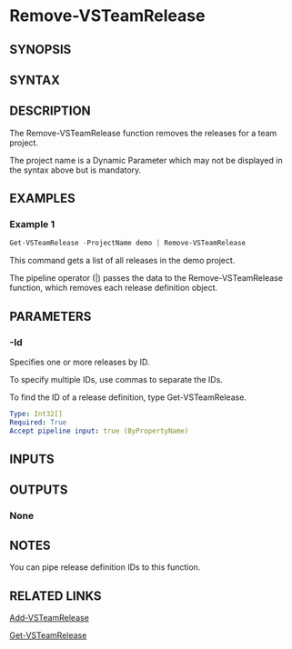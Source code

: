 <!-- #include "./common/header.md" -->

# Remove-VSTeamRelease

## SYNOPSIS

<!-- #include "./synopsis/Remove-VSTeamRelease.md" -->

## SYNTAX

## DESCRIPTION

The Remove-VSTeamRelease function removes the releases for a team project.

The project name is a Dynamic Parameter which may not be displayed in the syntax above but is mandatory.

## EXAMPLES

### Example 1

```powershell
Get-VSTeamRelease -ProjectName demo | Remove-VSTeamRelease
```

This command gets a list of all releases in the demo project.

The pipeline operator (|) passes the data to the Remove-VSTeamRelease function, which removes each release definition object.

## PARAMETERS

### -Id

Specifies one or more releases by ID.

To specify multiple IDs, use commas to separate the IDs.

To find the ID of a release definition, type Get-VSTeamRelease.

```yaml
Type: Int32[]
Required: True
Accept pipeline input: true (ByPropertyName)
```

<!-- #include "./params/projectName.md" -->

<!-- #include "./params/forcegroup.md" -->

## INPUTS

## OUTPUTS

### None

## NOTES

You can pipe release definition IDs to this function.

<!-- #include "./common/prerequisites.md" -->

## RELATED LINKS

<!-- #include "./common/related.md" -->

[Add-VSTeamRelease](Add-VSTeamRelease.md)

[Get-VSTeamRelease](Get-VSTeamRelease.md)
